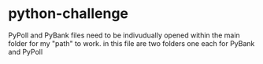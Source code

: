 # python-challenge

PyPoll and PyBank files need to be indivudually opened within the main folder for my "path" to work. 
in this file are two folders one each for PyBank and PyPoll
